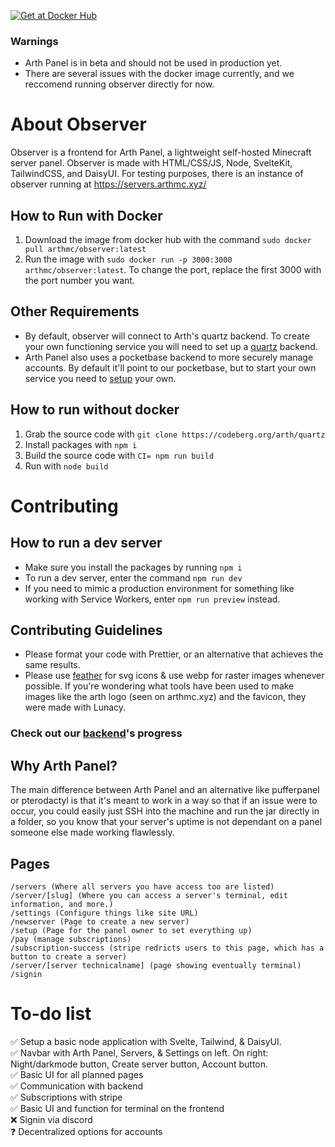 [![Get at Docker Hub](https://img.shields.io/badge/Docker-2CA5E0?style=for-the-badge&logo=docker&logoColor=white)](https://hub.docker.com/r/arthmc/observer)

### Warnings
- Arth Panel is in beta and should not be used in production yet.
- There are several issues with the docker image currently, and we reccomend running observer directly for now.

# About Observer

Observer is a frontend for Arth Panel, a lightweight self-hosted Minecraft server panel. Observer is made with HTML/CSS/JS, Node, SvelteKit, TailwindCSS, and DaisyUI. For testing purposes, there is an instance of observer running at https://servers.arthmc.xyz/

## How to Run with Docker

1. Download the image from docker hub with the command `sudo docker pull arthmc/observer:latest`
2. Run the image with `sudo docker run -p 3000:3000 arthmc/observer:latest`. To change the port, replace the first 3000 with the port number you want.

## Other Requirements


- By default, observer will connect to Arth's quartz backend. To create your own functioning service you will need to set up a [quartz](https://github.com/arthmc/quartz) backend.
- Arth Panel also uses a pocketbase backend to more securely manage accounts. By default it'll point to our pocketbase, but to start your own service you need to [setup](https://github.com/pocketbase/pocketbase) your own.

## How to run without docker

1. Grab the source code with `git clone https://codeberg.org/arth/quartz`
2. Install packages with `npm i`
3. Build the source code with `CI= npm run build`
4. Run with `node build`

# Contributing

## How to run a dev server

- Make sure you install the packages by running `npm i`
- To run a dev server, enter the command `npm run dev`
- If you need to mimic a production environment for something like working with Service Workers, enter `npm run preview` instead.

## Contributing Guidelines

- Please format your code with Prettier, or an alternative that achieves the same results.
- Please use [feather](https://feathericons.com) for svg icons & use webp for raster images whenever possible. If you're wondering what tools have been used to make images like the arth logo (seen on arthmc.xyz) and the favicon, they were made with Lunacy.

### Check out our [backend](https://github.com/arthmc/quartz)'s progress

## Why Arth Panel?

The main difference between Arth Panel and an alternative like pufferpanel or pterodactyl is that it's meant to work in a way so that if an issue were to occur, you could easily just SSH into the machine and run the jar directly in a folder, so you know that your server's uptime is not dependant on a panel someone else made working flawlessly.

## Pages

```
/servers (Where all servers you have access too are listed)
/server/[slug] (Where you can access a server's terminal, edit information, and more.)
/settings (Configure things like site URL)
/newserver (Page to create a new server)
/setup (Page for the panel owner to set everything up)
/pay (manage subscriptions)
/subscription-success (stripe redricts users to this page, which has a button to create a server)
/server/[server technicalname] (page showing eventually terminal)
/signin
```

# To-do list

✅ Setup a basic node application with Svelte, Tailwind, & DaisyUI.  
✅ Navbar with Arth Panel, Servers, & Settings on left. On right: Night/darkmode button, Create server button, Account button.  
✅ Basic UI for all planned pages  
✅ Communication with backend  
✅ Subscriptions with stripe  
✅ Basic UI and function for terminal on the frontend  
❌ Signin via discord  
❓ Decentralized options for accounts
